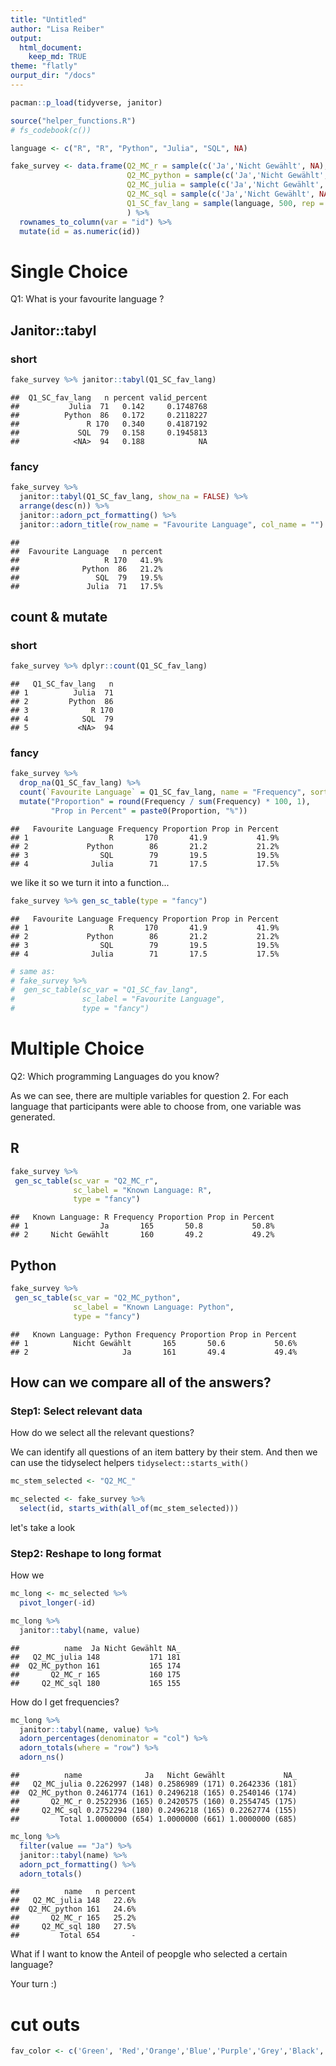 ```yaml
---
title: "Untitled"
author: "Lisa Reiber"
output:
  html_document:
    keep_md: TRUE
theme: "flatly"
ourput_dir: "/docs"
---
```





```r
pacman::p_load(tidyverse, janitor)

source("helper_functions.R")
# fs_codebook(c())
```


```r
language <- c("R", "R", "Python", "Julia", "SQL", NA)

fake_survey <- data.frame(Q2_MC_r = sample(c('Ja','Nicht Gewählt', NA), 500, rep = TRUE),
                          Q2_MC_python = sample(c('Ja','Nicht Gewählt', NA), 500, rep = TRUE), 
                          Q2_MC_julia = sample(c('Ja','Nicht Gewählt', NA), 500, rep = TRUE), 
                          Q2_MC_sql = sample(c('Ja','Nicht Gewählt', NA), 500, rep = TRUE), 
                          Q1_SC_fav_lang = sample(language, 500, rep = TRUE)
                          ) %>% 
  rownames_to_column(var = "id") %>% 
  mutate(id = as.numeric(id))
```

# Single Choice

Q1: What is your favourite language ?

## Janitor::tabyl

### short

```r
fake_survey %>% janitor::tabyl(Q1_SC_fav_lang) 
```

```
##  Q1_SC_fav_lang   n percent valid_percent
##           Julia  71   0.142     0.1748768
##          Python  86   0.172     0.2118227
##               R 170   0.340     0.4187192
##             SQL  79   0.158     0.1945813
##            <NA>  94   0.188            NA
```

### fancy

```r
fake_survey %>% 
  janitor::tabyl(Q1_SC_fav_lang, show_na = FALSE) %>% 
  arrange(desc(n)) %>% 
  janitor::adorn_pct_formatting() %>% 
  janitor::adorn_title(row_name = "Favourite Language", col_name = "")
```

```
##                                
##  Favourite Language   n percent
##                   R 170   41.9%
##              Python  86   21.2%
##                 SQL  79   19.5%
##               Julia  71   17.5%
```

## count & mutate

### short

```r
fake_survey %>% dplyr::count(Q1_SC_fav_lang) 
```

```
##   Q1_SC_fav_lang   n
## 1          Julia  71
## 2         Python  86
## 3              R 170
## 4            SQL  79
## 5           <NA>  94
```

### fancy

```r
fake_survey %>% 
  drop_na(Q1_SC_fav_lang) %>% 
  count(`Favourite Language` = Q1_SC_fav_lang, name = "Frequency", sort = TRUE) %>% 
  mutate("Proportion" = round(Frequency / sum(Frequency) * 100, 1),
         "Prop in Percent" = paste0(Proportion, "%"))
```

```
##   Favourite Language Frequency Proportion Prop in Percent
## 1                  R       170       41.9           41.9%
## 2             Python        86       21.2           21.2%
## 3                SQL        79       19.5           19.5%
## 4              Julia        71       17.5           17.5%
```

we like it so we turn it into a function...


```r
fake_survey %>% gen_sc_table(type = "fancy")
```

```
##   Favourite Language Frequency Proportion Prop in Percent
## 1                  R       170       41.9           41.9%
## 2             Python        86       21.2           21.2%
## 3                SQL        79       19.5           19.5%
## 4              Julia        71       17.5           17.5%
```

```r
# same as:
# fake_survey %>% 
#  gen_sc_table(sc_var = "Q1_SC_fav_lang", 
#               sc_label = "Favourite Language", 
#               type = "fancy")
```

# Multiple Choice

Q2: Which programming Languages do you know?

As we can see, there are multiple variables for question 2. For each language that participants were able to choose from, one variable was generated.

## R

```r
fake_survey %>% 
 gen_sc_table(sc_var = "Q2_MC_r", 
              sc_label = "Known Language: R", 
              type = "fancy")
```

```
##   Known Language: R Frequency Proportion Prop in Percent
## 1                Ja       165       50.8           50.8%
## 2     Nicht Gewählt       160       49.2           49.2%
```
## Python


```r
fake_survey %>% 
 gen_sc_table(sc_var = "Q2_MC_python", 
              sc_label = "Known Language: Python", 
              type = "fancy")
```

```
##   Known Language: Python Frequency Proportion Prop in Percent
## 1          Nicht Gewählt       165       50.6           50.6%
## 2                     Ja       161       49.4           49.4%
```

## How can we compare all of the answers?

### Step1: Select relevant data

How do we select all the relevant questions?

We can identify all questions of an item battery by their stem. And then we can use the tidyselect helpers `tidyselect::starts_with()`


```r
mc_stem_selected <- "Q2_MC_"
```


```r
mc_selected <- fake_survey %>% 
  select(id, starts_with(all_of(mc_stem_selected))) 
```

let's take a look
### Step2: Reshape to long format

How we 

```r
mc_long <- mc_selected %>% 
  pivot_longer(-id)
```


```r
mc_long %>% 
  janitor::tabyl(name, value)
```

```
##          name  Ja Nicht Gewählt NA_
##   Q2_MC_julia 148           171 181
##  Q2_MC_python 161           165 174
##       Q2_MC_r 165           160 175
##     Q2_MC_sql 180           165 155
```

How do I get frequencies?


```r
mc_long %>% 
  janitor::tabyl(name, value) %>% 
  adorn_percentages(denominator = "col") %>% 
  adorn_totals(where = "row") %>% 
  adorn_ns()
```

```
##          name              Ja   Nicht Gewählt             NA_
##   Q2_MC_julia 0.2262997 (148) 0.2586989 (171) 0.2642336 (181)
##  Q2_MC_python 0.2461774 (161) 0.2496218 (165) 0.2540146 (174)
##       Q2_MC_r 0.2522936 (165) 0.2420575 (160) 0.2554745 (175)
##     Q2_MC_sql 0.2752294 (180) 0.2496218 (165) 0.2262774 (155)
##         Total 1.0000000 (654) 1.0000000 (661) 1.0000000 (685)
```


```r
mc_long %>%
  filter(value == "Ja") %>% 
  janitor::tabyl(name) %>% 
  adorn_pct_formatting() %>% 
  adorn_totals()
```

```
##          name   n percent
##   Q2_MC_julia 148   22.6%
##  Q2_MC_python 161   24.6%
##       Q2_MC_r 165   25.2%
##     Q2_MC_sql 180   27.5%
##         Total 654       -
```

What if I want to know the Anteil of peopgle who selected a certain language? 

Your turn :)



# cut outs

```r
fav_color <- c('Green', 'Red','Orange','Blue','Purple','Grey','Black','Yellow','White','Lavender')
```
